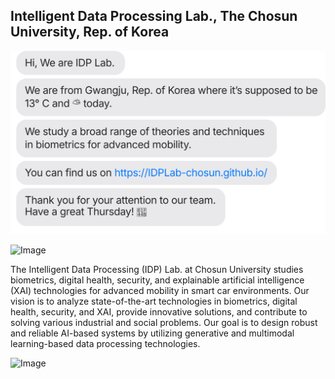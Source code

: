 ## Intelligent Data Processing Lab., The Chosun University, Rep. of Korea

![현재 날씨](chat.svg)

![Image](https://github.com/user-attachments/assets/24532d9f-03b1-4ff2-9136-a640993b6736)

The Intelligent Data Processing (IDP) Lab. at Chosun University studies biometrics, digital health, security, and explainable artificial intelligence (XAI) technologies for advanced mobility in smart car environments.
Our vision is to analyze state-of-the-art technologies in biometrics, digital health, security, and XAI, provide innovative solutions, and contribute to solving various industrial and social problems.
Our goal is to design robust and reliable AI-based systems by utilizing generative and multimodal learning-based data processing technologies.

![Image](https://github.com/user-attachments/assets/98940d9e-37d2-42e5-8ef4-f95a99337581)

<!--
**IDPLab-chosun/IDPLab-chosun** is a ✨ _special_ ✨ repository because its `README.md` (this file) appears on your GitHub profile.

Here are some ideas to get you started:

- 🔭 I’m currently working on ...
- 🌱 I’m currently learning ...
- 👯 I’m looking to collaborate on ...
- 🤔 I’m looking for help with ...
- 💬 Ask me about ...
- 📫 How to reach me: ...
- 😄 Pronouns: ...
- ⚡ Fun fact: ...
-->
